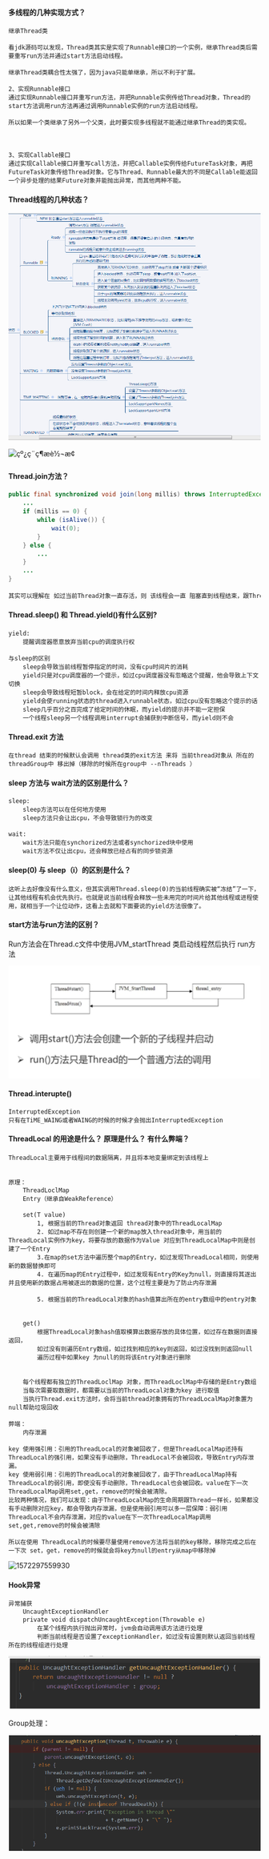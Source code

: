 #### 多线程的几种实现方式？

```
继承Thread类

看jdk源码可以发现，Thread类其实是实现了Runnable接口的一个实例，继承Thread类后需要重写run方法并通过start方法启动线程。

继承Thread类耦合性太强了，因为java只能单继承，所以不利于扩展。

2、实现Runnable接口
通过实现Runnable接口并重写run方法，并把Runnable实例传给Thread对象，Thread的start方法调用run方法再通过调用Runnable实例的run方法启动线程。

所以如果一个类继承了另外一个父类，此时要实现多线程就不能通过继承Thread的类实现。



3、实现Callable接口
通过实现Callable接口并重写call方法，并把Callable实例传给FutureTask对象，再把FutureTask对象传给Thread对象。它与Thread、Runnable最大的不同是Callable能返回一个异步处理的结果Future对象并能抛出异常，而其他两种不能。
```



#### Thread线程的几种状态？

![1572212260340](../assets/1572212260340.png)

![çº¿ç¨ç¶æè½¬æ¢](https://segmentfault.com/img/remote/1460000016056474?w=1114&h=562) 





#### Thread.join方法？

```java
public final synchronized void join(long millis) throws InterruptedException {
    ...
    if (millis == 0) {
        while (isAlive()) {
            wait(0);
        }
    } else {
        ...
    }
    ...
}

其实可以理解在 如过当前Thread对象一直存活，则 该线程会一直 阻塞直到线程结束，跟Thread的生命周期有关
```



#### Thread.sleep() 和 Thread.yield()有什么区别?

```
yield:
	提醒调度器愿意放弃当前cpu的调度执行权

与sleep的区别
	sleep会导致当前线程暂停指定的时间，没有cpu时间片的消耗
	yield只是对cpu调度器的一个提示，如过cpu调度器没有忽略这个提醒，他会导致上下文切换
	sleep会导致线程短暂block，会在给定的时间内释放cpu资源
	yield会使running状态的thread进入runnable状态，如过cpu没有忽略这个提示的话
	sleep几乎百分之百完成了给定时间的休眠，而yield的提示并不能一定担保
	一个线程sleep另一个线程调用interrupt会捕获到中断信号，而yield则不会
```



#### Thread.exit 方法

```
在thread 结束的时候默认会调用 thread类的exit方法 来将 当前thread对象从 所在的threadGroup中 移出掉（移除的时候所在group中 --nThreads ）
```



#### sleep 方法与 wait方法的区别是什么？

```
sleep:
	sleep方法可以在任何地方使用
	sleep方法只会让出cpu，不会导致锁行为的改变
	
wait:
	wait方法只能在synchorized方法或者synchorized块中使用
	wait方法不仅让出cpu，还会释放已经占有的同步锁资源
```



#### sleep(0) 与 sleep（i）的区别是什么？

```
这听上去好像没有什么意义，但其实调用Thread.sleep(0)的当前线程确实被“冻结”了一下，让其他线程有机会优先执行。也就是说当前线程会释放一些未用完的时间片给其他线程或进程使用，就相当于一个让位动作，这看上去就和下面要说的yield方法很像了。
```



#### start方法与run方法的区别？

Run方法会在Thread.c文件中使用JVM_startThread 类启动线程然后执行 run方法

![img](assets/wpsE510.tmp.jpg)







#### Thread.interupte()

````
InterruptedException
只有在TiME_WAING或者WAING的时候的时候才会抛出InterruptedException
````



#### ThreadLocal 的用途是什么？ 原理是什么？ 有什么弊端？

```
ThreadLocal主要用于线程间的数据隔离，并且将本地变量绑定到该线程上


原理：
	ThreadLoclMap
	Entry（继承自WeakReference）
	
	set(T value)
		1, 根据当前的Thread对象返回 thread对象中的ThreadLocalMap
		2. 如过map不存在则创建一个新的map放入thread对象中，用当前的ThreadLocal实例作为key，将要存放的数据作为Value 对应到ThreadLocalMap中则是创建了一个Entry
		3.在map的set方法中遍历整个map的Entry，如过发现ThreadLocal相同，则使用新的数据替换即可
		4. 在遍历map的Entry过程中，如过发现有Entry的Key为null，则直接将其逐出并且使用新的数据占用被逐出的数据的位置，这个过程主要是为了防止内存泄漏
		
		5. 根据当前的ThreadLocal对象的hash值算出所在的entry数组中的entry对象
		
		
	get()
		根据ThreadLocal对象hash值取模算出数据存放的具体位置，如过存在数据则直接返回，
		如过没有则遍历Entry数组，如过找到相应的key则返回，如过没找到则返回null
		遍历过程中如果key 为null的则将该Entry对象进行删除
	

    每个线程都有独立的ThreadLoclMap 对象，而ThreadLoclMap中存储的是Entry数组
    当每次需要取数据时，都需要以当前的ThreadLocal对象为key 进行取值
    当执行Thread.exit方法时，会将当前thread对象拥有的ThreadLocalMap对象置为null帮助垃圾回收
    
弊端：
	内存泄漏
	
key 使用强引用：引用的ThreadLocal的对象被回收了，但是ThreadLocalMap还持有ThreadLocal的强引用，如果没有手动删除，ThreadLocal不会被回收，导致Entry内存泄漏。
key 使用弱引用：引用的ThreadLocal的对象被回收了，由于ThreadLocalMap持有ThreadLocal的弱引用，即使没有手动删除，ThreadLocal也会被回收。value在下一次ThreadLocalMap调用set,get，remove的时候会被清除。
比较两种情况，我们可以发现：由于ThreadLocalMap的生命周期跟Thread一样长，如果都没有手动删除对应key，都会导致内存泄漏，但是使用弱引用可以多一层保障：弱引用ThreadLocal不会内存泄漏，对应的value在下一次ThreadLocalMap调用set,get,remove的时候会被清除

所以在使用 ThreadLocal的时候要尽量使用remove方法将当前的key移除，移除完成之后在一下次 set，get，remove的时候就会将key为null的entry从map中移除掉
```

![1572297559930](C:\Users\10506\Desktop\1572297559930.png)





#### Hook异常

```
异常捕获
	UncaughtExceptionHandler
	private void dispatchUncaughtException(Throwable e)
		在某个线程内执行抛出异常时，jvm会自动调用该方法进行处理
		判断当前线程是否设置了exceptionHandler，如过没有设置则默认返回当前线程所在的线程组进行处理
```

![1572295589314](assets\1572295589314.png)



Group处理：

![1572295610991](assets\1572295610991.png)